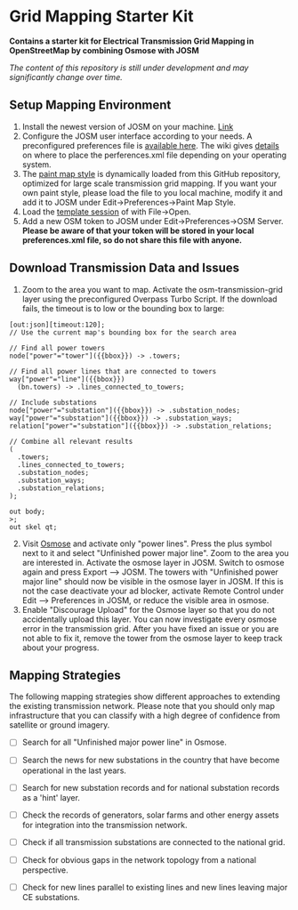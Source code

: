 # Grid Mapping Starter Kit 
**Contains a starter kit for Electrical Transmission Grid Mapping in OpenStreetMap by combining Osmose with JOSM**

_The content of this repository is still under development and may significantly change over time._ 

## Setup Mapping Environment 
1. Install the newest version of JOSM on your machine. [Link](https://josm.openstreetmap.de/)
2. Configure the JOSM user interface according to your needs. A preconfigured preferences file is [available here](josm-config/preferences.xml). The wiki gives [details](https://josm.openstreetmap.de/wiki/Help/Preferences) on where to place the perferences.xml file depending on your operating system.
3. The [paint map style](josm-config/Styles_Power-style.mapcss) is dynamically loaded from this GitHub repository, optimized for large scale transmission grid mapping. If you want your own paint style, please load the file to you local machine, modify it and add it to JOSM under Edit->Preferences->Paint Map Style.
4. Load the [template session](transmission_grid_mapping_template.joz) of with File->Open.
5. Add a new OSM token to JOSM under Edit->Preferences->OSM Server. **Please be aware of that your token will be stored in your local preferences.xml file, so do not share this file with anyone.**

## Download Transmission Data and Issues
1. Zoom to the area you want to map. Activate the osm-transmission-grid layer using the preconfigured Overpass Turbo Script. If the download fails, the timeout is to low or the bounding box to large:
```
[out:json][timeout:120];
// Use the current map's bounding box for the search area

// Find all power towers
node["power"="tower"]({{bbox}}) -> .towers;

// Find all power lines that are connected to towers
way["power"="line"]({{bbox}})
  (bn.towers) -> .lines_connected_to_towers;

// Include substations
node["power"="substation"]({{bbox}}) -> .substation_nodes;
way["power"="substation"]({{bbox}}) -> .substation_ways;
relation["power"="substation"]({{bbox}}) -> .substation_relations;

// Combine all relevant results
(
  .towers;
  .lines_connected_to_towers;
  .substation_nodes;
  .substation_ways;
  .substation_relations;
);

out body;
>;
out skel qt;
```
2. Visit [Osmose](https://osmose.openstreetmap.fr/en/map/#loc=7/4.907/-72.994&level=1%2C2%2C3&tags=power&class=2&item=7040) and activate only "power lines". Press the plus symbol next to it and select "Unfinished power major line". Zoom to the area you are interested in. Activate the osmose layer in JOSM. Switch to osmose again and press Export --> JOSM. The towers with "Unfinished power major line" should now be visible in the osmose layer in JOSM. If this is not the case deactivate your ad blocker, activate Remote Control under Edit --> Preferences in JOSM, or reduce the visible area in osmose. 
3. Enable "Discourage Upload" for the Osmose layer so that you do not accidentally upload this layer. You can now investigate every osmose error in the transmission grid. After you have fixed an issue or you are not able to fix it, remove the tower from the osmose layer to keep track about your progress.

## Mapping Strategies
The following mapping strategies show different approaches to extending the existing transmission network. Please note that you should only map infrastructure that you can classify with a high degree of confidence from satellite or ground imagery.

- [ ] Search for all "Unfinished major power line" in Osmose.
- [ ] Search the news for new substations in the country that have become operational in the last years.
- [ ] Search for new substation records and for national substation records as a 'hint' layer.
- [ ] Check the records of generators, solar farms and other energy assets for integration into the transmission network.
- [ ] Check if all transmission substations are connected to the national grid.
- [ ] Check for obvious gaps in the network topology from a national perspective.
- [ ] Check for new lines parallel to existing lines and new lines leaving major CE substations. 

